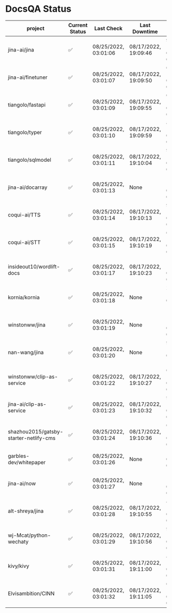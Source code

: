 # DocsQA Status

|               project                |Current Status|     Last Check     |   Last Downtime    |              % Uptime              |
|--------------------------------------|--------------|--------------------|--------------------|------------------------------------|
|jina-ai/jina                          |✅            |08/25/2022, 03:01:06|08/17/2022, 19:09:46|95.032 (since 08/15/2022, 07:09:42) |
|jina-ai/finetuner                     |✅            |08/25/2022, 03:01:07|08/17/2022, 19:09:50|68.133 (since 08/15/2022, 07:09:42) |
|tiangolo/fastapi                      |✅            |08/25/2022, 03:01:09|08/17/2022, 19:09:55|68.138 (since 08/15/2022, 07:09:42) |
|tiangolo/typer                        |✅            |08/25/2022, 03:01:10|08/17/2022, 19:09:59|89.289 (since 08/15/2022, 07:09:42) |
|tiangolo/sqlmodel                     |✅            |08/25/2022, 03:01:11|08/17/2022, 19:10:04|95.047 (since 08/15/2022, 07:09:42) |
|jina-ai/docarray                      |✅            |08/25/2022, 03:01:13|None                |100.000 (since 08/24/2022, 01:39:12)|
|coqui-ai/TTS                          |✅            |08/25/2022, 03:01:14|08/17/2022, 19:10:13|95.044 (since 08/15/2022, 07:09:42) |
|coqui-ai/STT                          |✅            |08/25/2022, 03:01:15|08/17/2022, 19:10:19|68.138 (since 08/15/2022, 07:09:42) |
|insideout10/wordlift-docs             |✅            |08/25/2022, 03:01:17|08/17/2022, 19:10:23|19.004 (since 08/15/2022, 07:09:42) |
|kornia/kornia                         |✅            |08/25/2022, 03:01:18|None                |23.107 (since 08/23/2022, 16:11:04) |
|winstonww/jina                        |✅            |08/25/2022, 03:01:19|None                |100.000 (since 08/24/2022, 08:10:59)|
|nan-wang/jina                         |✅            |08/25/2022, 03:01:20|None                |99.946 (since 08/24/2022, 15:11:24) |
|winstonww/clip-as-service             |✅            |08/25/2022, 03:01:22|08/17/2022, 19:10:27|68.141 (since 08/15/2022, 07:09:42) |
|jina-ai/clip-as-service               |✅            |08/25/2022, 03:01:23|08/17/2022, 19:10:32|95.055 (since 08/15/2022, 07:09:42) |
|shazhou2015/gatsby-starter-netlify-cms|✅            |08/25/2022, 03:01:24|08/17/2022, 19:10:36|68.142 (since 08/15/2022, 07:09:42) |
|garbles-dev/whitepaper                |✅            |08/25/2022, 03:01:26|None                |1.764 (since 08/24/2022, 01:39:12)  |
|jina-ai/now                           |✅            |08/25/2022, 03:01:27|None                |100.000 (since 08/24/2022, 01:39:12)|
|alt-shreya/jina                       |✅            |08/25/2022, 03:01:28|08/17/2022, 19:10:55|88.474 (since 08/15/2022, 07:09:42) |
|wj-Mcat/python-wechaty                |✅            |08/25/2022, 03:01:29|08/17/2022, 19:10:56|93.553 (since 08/15/2022, 07:09:42) |
|kivy/kivy                             |✅            |08/25/2022, 03:01:31|08/17/2022, 19:11:00|88.477 (since 08/15/2022, 07:09:42) |
|Elvisambition/CINN                    |✅            |08/25/2022, 03:01:32|08/17/2022, 19:11:05|61.568 (since 08/15/2022, 07:09:42) |
